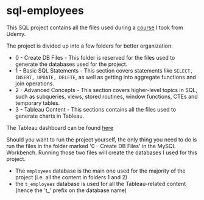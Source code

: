 # sql-employees

This SQL project contains all the files used during a [course](https://www.udemy.com/course/sql-mysql-for-data-analytics-and-business-intelligence/) I took from Udemy.

The project is divided up into a few folders for better organization:

- 0 - Create DB Files - This folder is reserved for the files used to generate the databases used for the project.
- 1 - Basic SQL Statements - This section covers statements like ```SELECT, INSERT, UPDATE, DELETE```, as well as getting into aggregate functions and join operations.
- 2 - Advanced Concepts - This section covers higher-level topics in SQL, such as subqueries, views, stored routines, window functions, CTEs and temporary tables.
- 3 - Tableau Content - This sections contains all the files used to generate charts in Tableau.

The Tableau dashboard can be found [here](https://public.tableau.com/app/profile/casey.macaluso/viz/EmployeesDashboard_16759017853690/Dashboard1)

Should you want to run the project yourself, the only thing you need to do is run the files in the folder marked '0 - Create DB Files' in the MySQL Workbench. Running those two files will create the databases I used for this project.

- The ```employees``` database is the main one used for the majority of the project (i.e. all the content in folders 1 and 2)
- the ```t_employees``` database is used for all the Tableau-related content (hence the 't_' prefix on the database name)
